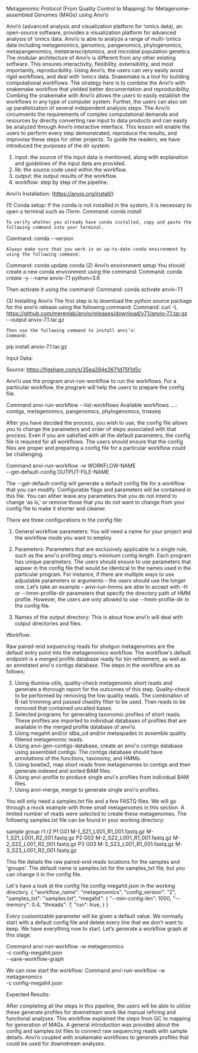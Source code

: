 Metagenomic Protocol (From Quality Control to Mapping) for Metagenome-assembled Genomes (MAGs) using Anvi’o     

Anvi’o (advanced analysis and visualization platform for ‘omics data), an open-source software, provides a visualization platform for advanced analysis of ‘omics data. Anvi’o is able to analyze a range of multi-’omics data including metagenomics, genomics, pangenomics, phylogenomics, metapangenomics, metatranscriptomics, and microbial population genetics. The modular architecture of Anvi’o is different from any other existing software. This ensures interactivity, flexibility, extensibility, and most importantly, reproducibility. Using Anvi’o, the users can very easily avoid rigid workflows, and deal with ‘omics data. Snakemake is a tool for building computational workflows. The strategy here is to combine the Anvi’o with snakemake workflow that yielded better documentation and reproducibility. Combing the snakemake with Anvi’o allows the users to easily establish the workflows in any type of computer system. Further, the users can also set up parallelization of several independent analysis steps. The Anvi’o circumvents the requirements of complex computational demands and resources by directly converting raw input to data products and can easily be analyzed through Anvi’o interactive interface.  This lesson will enable the users to perform every step demonstrated, reproduce the results, and improvise these steps for other projects. To guide the readers, we have introduced the purposes of the dir system:

1.	input: the source of the input data is mentioned, along with explanation and guidelines of the input data are provided.
2.	lib: the source code used within the workflow.
3.	output: the output results of the workflow.
4.	workflow: step by step of the pipeline.   

Anvi’o Installation: (https://anvio.org/install/)

(1)	Conda setup: If the conda is not installed in the system, it is necessary to open a terminal such as iTerm.
Command:
conda install

	To verify whether you already have conda installed, copy and paste the following command into your terminal.
Command:
conda --version

	Always make sure that you work in an up-to-date conda environment by using the following command:
Command:
conda update conda
(2)	Anvi’o environment setup
	You should create a new conda environment using the command:
	Command:
	conda create -y --name anvio-7.1 python=3.6

Then activate it using the command:
Command:
	conda activate anvio-7.1

(3)	Installing Anvi’o
The first step is to download the python source package for the anvi’o release using the following command:
Command: 
	curl -L https://github.com/merenlab/anvio/releases/download/v7.1/anvio-7.1.tar.gz \
        --output anvio-7.1.tar.gz

	Then use the following command to install anvi’o:
	Command:
pip install anvio-7.1.tar.gz


Input Data:

Source: https://figshare.com/s/35ea294e2671d75f1d5c

Anvi’o use the program anvi-run-workflow to run the workflows. For a particular workflow, the program will help the users to prepare the config file.

Command
anvi-run-workflow --list-workflows
Available workflows ....: contigs, metagenomics, pangenomics, phylogenomics, trnaseq

After you have decided the process, you wish to use, the config file allows you to change the parameters and order of steps associated with that process. Even if you are satisfied with all the default parameters, the config file is required for all workflows. The users should ensure that the config files are proper and preparing a config file for a particular workflow could be challenging. 

Command
anvi-run-workflow -w WORKFLOW-NAME \
                  --get-default-config OUTPUT-FILE-NAME

The --get-default-config will generate a default config file for a workflow that you can modify. Configurable flags and parameters will be contained in this file. You can either leave any parameters that you do not intend to change ‘as is,' or remove those that you do not want to change from your config file to make it shorter and cleaner.

There are three configurations in the config file:

1.	General workflow parameters: You will need a name for your project and the workflow mode you want to employ.
2.	Parameters: Parameters that are exclusively applicable to a single rule, such as the anvi'o profiling step's minimum contig length. Each program has unique parameters. The users should ensure to use parameters that appear in the config file that would be identical to the names used in the particular program. For instance, if there are multiple ways to use adjustable parameters or arguments – the users should use the longer one. Let’s take an example – anvi-run-hmms are able to accept with -H or --hmm-profile-dir parameters that specify the directory path of HMM profile. However, the users are only allowed to use --hmm-profile-dir in the config file.

3.	Names of the output directory: This is about how anvi’o will deal with output directories and files. 

Workflow:

Raw paired-end sequencing reads for shotgun metagenomes are the default entry point into the metagenomics workflow. The workflow's default endpoint is a merged profile database ready for bin refinement, as well as an annotated anvi'o contigs database. The steps in the workflow are as follows:

1.	Using illumina-utils, quality-check metagenomic short reads and generate a thorough report for the outcomes of this step. Quality-check to be performed by removing the low quality reads. The combination of B-tail trimming and passed chastity filter to be used. Then reads to be removed that contained uncalled bases.
2.	Selected programs for generating taxonomic profiles of short reads. These profiles are imported to individual databases of profiles that are available in the merged profile database of anvi’o.
3.	Using megahit and/or idba_ud and/or metaspades to assemble quality filtered metagenomic reads.
4.	Using anvi-gen-contigs-database, create an anvi'o contigs database using assembled contigs. The contigs database should have annotations of the functions, taxonomy, and HMMs.
5.	Using bowtie2, map short reads from metagenomes to contigs and then generate indexed and sorted BAM files.
6.	Using anvi-profile to produce single anvi'o profiles from individual BAM files.
7.	Using anvi-merge, merge to generate single anvi'o profiles.

You will only need a samples.txt file and a few FASTQ files. We will go through a mock example with three small metagenomes in this section. A limited number of reads were selected to create these metagenomes. The following samples.txt file can be found in your working directory:

sample	group	r1	r2
P1	G01	M-1_S21_L001_R1_001.fastq.gz	M-1_S21_L001_R2_001.fastq.gz
P2	G02	M-2_S22_L001_R1_001.fastq.gz	M-2_S22_L001_R2_001.fastq.gz
P3	G03	M-3_S23_L001_R1_001.fastq.gz	M-3_S23_L001_R2_001.fastq.gz

This file details the raw paired-end reads locations for the samples and 'groups'. The default name is samples.txt for the samples_txt file, but you can change it in the config file.

Let's have a look at the config file config-megahit.json in the working directory.
{
    "workflow_name": "metagenomics",
    "config_version": “2”,
    "samples_txt": "samples.txt",
 "megahit": {
        "--min-contig-len": 1000,
        "--memory": 0.4,
        "threads": 7,
        "run": true,
    }
}

Every customizable parameter will be given a default value. We normally start with a default config file and delete every line that we don't want to keep. We have everything now to start. Let’s generate a workflow graph at this stage.

Command
anvi-run-workflow -w metagenomics \
                  -c config-megahit.json \
                  --save-workflow-graph

We can now start the workflow:
Command
anvi-run-workflow -w metagenomics \
                  -c config-megahit.json

Expected Results:


After completing all the steps in this pipeline,  the users will be able to utilize these generate profiles for downstream work like manual refining and functional analyses. This workflow explained the steps from QC to mapping for generation of MAGs. A general introduction was provided about the config and samples.txt files to connect raw sequencing reads with sample details. Anvi’o coupled with snakemake workflows to generate profiles that could be used for downstream analyses.






									
